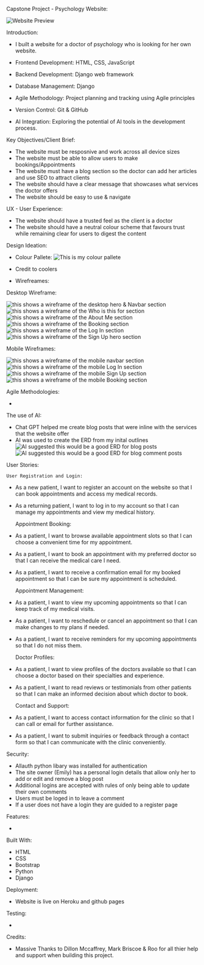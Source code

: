 Capstone Project - Psychology Website:

![Website Preview](/assets/emily.png)

Introduction:

- I built a website for a doctor of psychology who is looking for her own website.

- Frontend Development: HTML, CSS, JavaScript
- Backend Development: Django web framework
- Database Management: Django
- Agile Methodology: Project planning and tracking using Agile principles
- Version Control: Git & GitHub
- AI Integration: Exploring the potential of AI tools in the development process.

Key Objectives/Client Brief:

- The website must be resposnive and work across all device sizes
- The website must be able to allow users to make bookings/Appointments
- The website must have a blog section so the doctor can add her articles and use SEO to attract clients
- The website should have a clear message that showcases what services the doctor offers
- The website should be easy to use & navigate 

UX - User Experience:

- The website should have a trusted feel as the client is a doctor
- The website should have a neutral colour scheme that favours trust while remaining clear for users to digest the content 

Design Ideation:

- Colour Pallete:
![This is my colour pallete](/assets/coolers.png)
- Credit to coolers

- Wirefreames:

Desktop Wireframe:

![this shows a wireframe of the desktop hero & Navbar section](/assets/Desktop%20Hero%20Image.png)
![this shows a wireframe of the Who is this for section](/assets/Who%20is%20this%20for%20section%20-%20desktop.png)
![this shows a wireframe of the About Me section](/assets/About%20me%20Desktop.png)
![this shows a wireframe of the Booking section](/assets/Booking%20Desktop.png)
![this shows a wireframe of the Log In section](/assets/Log%20In%20Page%20Wireframe.png)
![this shows a wireframe of the Sign Up hero section](/assets/Sign%20Up%20Desktop%20Wireframe.png)

Mobile Wireframes:

![this shows a wireframe of the mobile navbar section](/assets/Mobile%20Nav%20Bar.png)
![this shows a wireframe of the mobile Log In section](/assets/LogIn%20Mobile.png)
![this shows a wireframe of the mobile Sign Up section](/assets/SignUp%20Mobile.png)
![this shows a wireframe of the mobile Booking section](/assets/Booking%20mobile.png)



Agile Methodologies:

-

The use of AI:

- Chat GPT helped me create blog posts that were inline with the services that the website offer
- AI was used to create the ERD from my inital outlines
![AI suggested this would be a good ERD for blog posts](/assets/Blog%20Posts%20ERD.png)
![AI suggested this would be a good ERD for blog comment posts](/assets/Comment%20ERD.png)


User Stories:

    User Registration and Login:

- As a new patient, I want to register an account on the website so that I can book appointments and access my medical records.

- As a returning patient, I want to log in to my account so that I can manage my appointments and view my medical history.

    Appointment Booking:

- As a patient, I want to browse available appointment slots so that I can choose a convenient time for my appointment.

- As a patient, I want to book an appointment with my preferred doctor so that I can receive the medical care I need.

- As a patient, I want to receive a confirmation email for my booked appointment so that I can be sure my appointment is scheduled.

    Appointment Management:

- As a patient, I want to view my upcoming appointments so that I can keep track of my medical visits.

- As a patient, I want to reschedule or cancel an appointment so that I can make changes to my plans if needed.

- As a patient, I want to receive reminders for my upcoming appointments so that I do not miss them.

    Doctor Profiles:

- As a patient, I want to view profiles of the doctors available so that I can choose a doctor based on their specialties and experience.

- As a patient, I want to read reviews or testimonials from other patients so that I can make an informed decision about which doctor to book.

    Contact and Support:

- As a patient, I want to access contact information for the clinic so that I can call or email for further assistance.

- As a patient, I want to submit inquiries or feedback through a contact form so that I can communicate with the clinic conveniently.


Security:

- Allauth python libary was installed for authentication
- The site owner (Emily) has a personal login details that allow only her to add or edit and remove a blog post
- Additional logins are accepted with rules of only being able to update their own comments
- Users must be loged in to leave a comment 
- If a user does not have a login they are guided to a register page 


Features:

-

Built With:

- HTML
- CSS
- Bootstrap
- Python
- Django

Deployment:

- Website is live on Heroku and github pages

Testing:

-

Credits:

- Massive Thanks to Dillon Mccaffrey, Mark Briscoe & Roo for all thier help and support when building this project.



